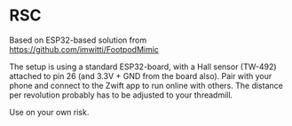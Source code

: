 # RSC
Based on ESP32-based solution from https://github.com/imwitti/FootpodMimic

The setup is using a standard ESP32-board, with a Hall sensor (TW-492) attached to pin 26 (and 3.3V + GND from the board also). Pair with your phone and connect to the Zwift app to run online with others. The distance per revolution probably has to be adjusted to your threadmill. 

Use on your own risk. 
